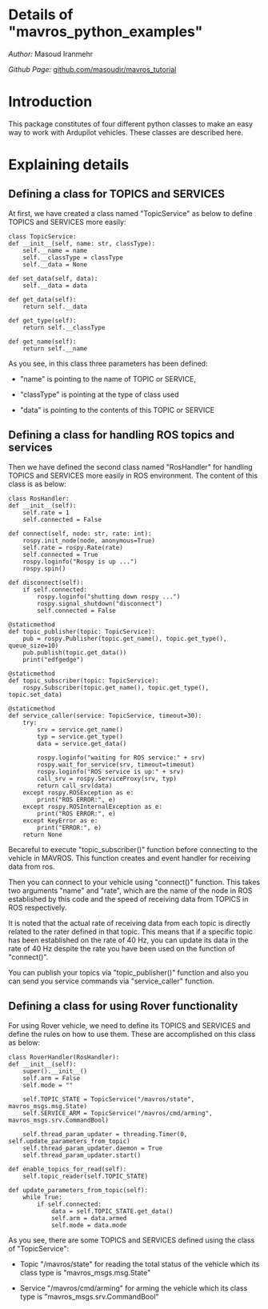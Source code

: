 # Details of "mavros_python_examples"

*Author:* Masoud Iranmehr

*Github Page:* [github.com/masoudir/mavros_tutorial](https://github.com/masoudir/mavros_tutorial)

# Introduction

This package constitutes of four different python classes to make an easy way to work with Ardupilot vehicles. These 
classes are described here.

# Explaining details

## Defining a class for TOPICS and SERVICES

At first, we have created a class named "TopicService" as below to define TOPICS and SERVICES more easily: 

    class TopicService:
    def __init__(self, name: str, classType):
        self.__name = name
        self.__classType = classType
        self.__data = None

    def set_data(self, data):
        self.__data = data

    def get_data(self):
        return self.__data

    def get_type(self):
        return self.__classType

    def get_name(self):
        return self.__name
        
As you see, in this class three parameters has been defined: 

* "name" is pointing to the name of TOPIC or SERVICE, 

* "classType" is pointing at the type of class used

* "data" is pointing to the contents of this TOPIC or SERVICE

## Defining a class for handling ROS topics and services

Then we have defined the second class named "RosHandler" for handling TOPICS and SERVICES more easily in ROS environment.
The content of this class is as below:

    class RosHandler:
    def __init__(self):
        self.rate = 1
        self.connected = False

    def connect(self, node: str, rate: int):
        rospy.init_node(node, anonymous=True)
        self.rate = rospy.Rate(rate)
        self.connected = True
        rospy.loginfo("Rospy is up ...")
        rospy.spin()

    def disconnect(self):
        if self.connected:
            rospy.loginfo("shutting down rospy ...")
            rospy.signal_shutdown("disconnect")
            self.connected = False

    @staticmethod
    def topic_publisher(topic: TopicService):
        pub = rospy.Publisher(topic.get_name(), topic.get_type(), queue_size=10)
        pub.publish(topic.get_data())
        print("edfgedge")

    @staticmethod
    def topic_subscriber(topic: TopicService):
        rospy.Subscriber(topic.get_name(), topic.get_type(), topic.set_data)

    @staticmethod
    def service_caller(service: TopicService, timeout=30):
        try:
            srv = service.get_name()
            typ = service.get_type()
            data = service.get_data()

            rospy.loginfo("waiting for ROS service:" + srv)
            rospy.wait_for_service(srv, timeout=timeout)
            rospy.loginfo("ROS service is up:" + srv)
            call_srv = rospy.ServiceProxy(srv, typ)
            return call_srv(data)
        except rospy.ROSException as e:
            print("ROS ERROR:", e)
        except rospy.ROSInternalException as e:
            print("ROS ERROR:", e)
        except KeyError as e:
            print("ERROR:", e)
        return None


Becareful to execute "topic_subscriber()" function before connecting to the vehicle in MAVROS. This function creates and 
event handler for receiving data from ros.

Then you can connect to your vehicle using "connect()" function. This takes two arguments "name" and "rate", which are 
the name of the node in ROS established by this code and the speed of receiving data from TOPICS in ROS respectively.

It is noted that the actual rate of receiving data from each topic is directly related to the rater defined in that topic.
This means that if a specific topic has been established on the rate of 40 Hz, you can update its data in the rate of 40 Hz
despite the rate you have been used on the function of "connect()".

You can publish your topics via "topic_publisher()" function and also you can send you service commands via "service_caller"
function.

## Defining a class for using Rover functionality

For using Rover vehicle, we need to define its TOPICS and SERVICES and define the rules on how to use them. These are 
accomplished on this class as below:

    class RoverHandler(RosHandler):
    def __init__(self):
        super().__init__()
        self.arm = False
        self.mode = ""

        self.TOPIC_STATE = TopicService("/mavros/state", mavros_msgs.msg.State)
        self.SERVICE_ARM = TopicService("/mavros/cmd/arming", mavros_msgs.srv.CommandBool)

        self.thread_param_updater = threading.Timer(0, self.update_parameters_from_topic)
        self.thread_param_updater.daemon = True
        self.thread_param_updater.start()

    def enable_topics_for_read(self):
        self.topic_reader(self.TOPIC_STATE)

    def update_parameters_from_topic(self):
        while True:
            if self.connected:
                data = self.TOPIC_STATE.get_data()
                self.arm = data.armed
                self.mode = data.mode
                
                
As you see, there are some TOPICS and SERVICES defined using the class of "TopicService":

* Topic "/mavros/state" for reading the total status of the vehicle which its class type is "mavros_msgs.msg.State"

* Service "/mavros/cmd/arming" for arming the vehicle which its class type is "mavros_msgs.srv.CommandBool"

               